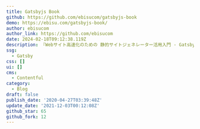 ```yaml
---
title: Gatsbyjs Book
github: https://github.com/ebisucom/gatsbyjs-book
demo: https://ebisu.com/gatsbyjs-book/
author: ebisucom
author_link: https://github.com/ebisucom
date: 2024-02-18T09:12:38.119Z
description: 『Webサイト高速化のための 静的サイトジェネレーター活用入門 - GatsbyJSで実現する高速＆実用的なサイト構築』のダウンロードデータです。
ssg:
  - Gatsby
css: []
ui: []
cms:
  - Contentful
category:
  - Blog
draft: false
publish_date: '2020-04-27T03:39:48Z'
update_date: '2021-12-03T00:12:08Z'
github_star: 65
github_fork: 12
---
```

